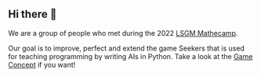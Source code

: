 ## Hi there 👋
We are a group of people who met during the 2022 [LSGM Mathecamp](https://lsgm.uni-leipzig.de/tiki-index.php?page=Mathecamp).

Our goal is to improve, perfect and extend the game Seekers that is used for teaching programming by writing AIs in Python. Take a look at the [Game Concept](https://github.com/seekers-dev/seekers/wiki/Game-Concept) if you want!
